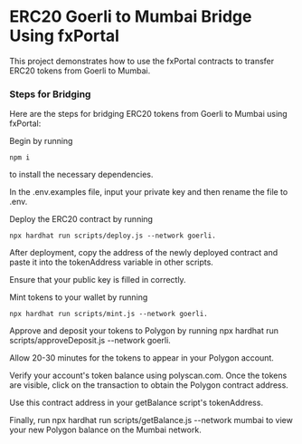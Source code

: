 # ERC20 Goerli to Mumbai Bridge Using fxPortal
This project demonstrates how to use the fxPortal contracts to transfer ERC20 tokens from Goerli to Mumbai.

### Steps for Bridging

Here are the steps for bridging ERC20 tokens from Goerli to Mumbai using fxPortal:

Begin by running 
```
npm i
```

 to install the necessary dependencies.

In the .env.examples file, input your private key and then rename the file to .env.

Deploy the ERC20 contract by running 
```
npx hardhat run scripts/deploy.js --network goerli.
```

After deployment, copy the address of the newly deployed contract and paste it into the tokenAddress variable in other scripts.

Ensure that your public key is filled in correctly.

Mint tokens to your wallet by running 

```
npx hardhat run scripts/mint.js --network goerli.
```

Approve and deposit your tokens to Polygon by running npx hardhat run scripts/approveDeposit.js --network goerli.

Allow 20-30 minutes for the tokens to appear in your Polygon account.

Verify your account's token balance using polyscan.com. Once the tokens are visible, click on the transaction to obtain the Polygon contract address.

Use this contract address in your getBalance script's tokenAddress.

Finally, run npx hardhat run scripts/getBalance.js --network mumbai to view your new Polygon balance on the Mumbai network.
